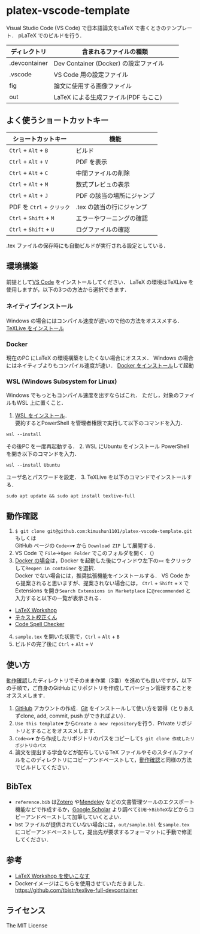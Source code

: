 # platex-vscode-template

Visual Studio Code (VS Code) で日本語論文をLaTeX で書くときのテンプレート．
pLaTeX でのビルドを行う．

| ディレクトリ | 含まれるファイルの種類          　　　　    |
| ------------- | ----------------------------------- |
| .devcontainer | Dev Container (Docker) の設定ファイル |
| .vscode       | VS Code 用の設定ファイル           　　|
| fig　　        | 論文に使用する画像ファイル           　　|
| out           | LaTeX による生成ファイル(PDF もここ) 　　|

## よく使うショートカットキー

| ショートカットキー          |  機能                    |
| ------------------------- | ------------------------ |
| `Ctrl` + `Alt` + `B`  　  | ビルド                    |
| `Ctrl` + `Alt` + `V` 　　 | PDF を表示                |
| `Ctrl` + `Alt` + `C` 　　 | 中間ファイルの削除         |
| `Ctrl` + `Alt` + `M`  　　| 数式プレビュの表示         |
| `Ctrl` + `Alt` + `J` 　　 | PDF の該当の場所にジャンプ |
| PDF を `Ctrl` + `クリック` | .tex の該当の行にジャンプ |
| `Ctrl` + `Shift` + `M`    | エラーやワーニングの確認  |
| `Ctrl` + `Shift` + `U`    | ログファイルの確認       |

.tex ファイルの保存時にも自動ビルドが実行される設定としている．

## 環境構築

前提として[VS Code](https://code.visualstudio.com/) をインストールしてください．
LaTeX の環境はTeXLive を使用しますが，以下の3つの方法から選択できます．

### ネイティブインストール
Windows の場合にはコンパイル速度が遅いので他の方法をオススメする．
[TeXLive をインストール](https://texwiki.texjp.org/?TeX%20Live#w628bee6)

### Docker
現在のPC にLaTeX の環境構築をしたくない場合にオススメ．
Windows の場合にはネイティブよりもコンパイル速度が速い．
[Docker をインストール](https://docs.docker.com/engine/install/)して起動
### WSL (Windows Subsystem for Linux)
Windows でもっともコンパイル速度を出すならばこれ．
ただし，対象のファイルもWSL 上に置くこと．
1. [WSL をインストール](https://learn.microsoft.com/ja-jp/windows/wsl/install)．  
  要約するとPowerShell を管理者権限で実行して以下のコマンドを入力．
  ```
  wsl --install
  ```
  その後PC を一度再起動する．
2. WSL にUbuntu をインストール
  PowerShell を開き以下のコマンドを入力．
  ```
  wsl --install Ubuntu
  ```
  ユーザ名とパスワードを設定．
3. TeXLive を以下のコマンドでインストールする．
  ```
  sudo apt update && sudo apt install texlive-full
  ```

## 動作確認
1. `$ git clone git@github.com:kimushun1101/platex-vscode-template.git`  
  もしくは  
  GitHub ページの `Code<>▼` から `Download ZIP` して展開する．
2. VS Code で `File`→`Open Folder` でこのフォルダを開く．（）
3. [Docker の場合](#docker)は，Docker を起動した後にウィンドウ左下の`><` をクリックして`Reopen in container` を選択．  
  Docker でない場合には，推奨拡張機能をインストールする． 
  VS Code から提案されると思いますが、提案されない場合には，
  `Ctrl` + `Shift` + `X` でExtensions を開き`Search Extensions in Marketplace` に`@recommended` と入力すると以下の一覧が表示される．  
- [LaTeX Workshop](https://marketplace.visualstudio.com/items?itemName=James-Yu.latex-workshop)
- [テキスト校正くん](https://marketplace.visualstudio.com/items?itemName=ICS.japanese-proofreading)
- [Code Spell Checker](https://marketplace.visualstudio.com/items?itemName=streetsidesoftware.code-spell-checker) 
4. `sample.tex` を開いた状態で，`Ctrl` + `Alt` + `B`
5. ビルドの完了後に `Ctrl` + `Alt` + `V`

## 使い方
[動作確認](#動作確認)したディレクトリでそのまま作業（3番）を進めても良いですが，以下の手順で，ご自身のGitHub にリポジトリを作成してバージョン管理することをオススメします．
1. [GitHub](https://github.com/) アカウントの作成．[Git](https://git-scm.com/) をインストールして使い方を習得（とりあえずclone, add, commit, push ができればよい）．
2. `Use this template▼` から`Create a new repository`を行う．Private リポジトリとすることをオススメします．
2. `Code<>▼` から作成したリポジトリのパスをコピーして`$ git clone 作成したリポジトリのパス`
3. 論文を提出する学会などが配布しているTeX ファイルやそのスタイルファイルをこのディレクトリにコピーアンドペーストして，[動作確認](#動作確認)と同様の方法でビルドしてください．

## BibTex
- `reference.bib` は[Zotero](https://www.zotero.org/) や[Mendeley](https://www.mendeley.com/) などの文書管理ツールのエクスポート機能などで作成するか，[Google Scholar](https://scholar.google.co.jp/) より調べて`引用`→`BibTeX`などからコピーアンドペーストして加筆していくとよい．
- bst ファイルが提供されていない場合には，`out/sample.bbl` を`sample.tex` にコピーアンドペーストして，提出先が要求するフォーマットに手動で修正してください．

## 参考
- [LaTeX Workshop を使いこなす](https://qiita.com/Yarakashi_Kikohshi/items/a9357dd469320ffb65a0)
- Dockerイメージはこちらを使用させていただきました．https://github.com/tbistr/texlive-full-devcontainer

## ライセンス
The MIT License
